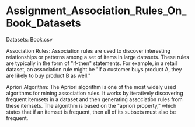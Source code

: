 # Assignment_Association_Rules_On_Book_Datasets
Datasets: Book.csv

Association Rules:
Association rules are used to discover interesting relationships or patterns among a set of items in large datasets. These rules are typically in the form of "if-then" statements. For example, in a retail dataset, an association rule might be "if a customer buys product A, they are likely to buy product B as well."

Apriori Algorithm:
The Apriori algorithm is one of the most widely used algorithms for mining association rules. It works by iteratively discovering frequent itemsets in a dataset and then generating association rules from these itemsets. The algorithm is based on the "apriori property," which states that if an itemset is frequent, then all of its subsets must also be frequent.
